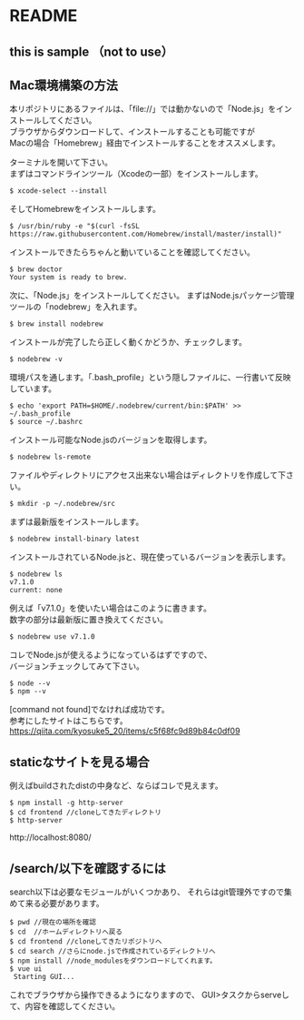 # README #

## this is sample （not to use）

## Mac環境構築の方法

本リポジトリにあるファイルは、「file://」では動かないので「Node.js」をインストールしてください。  
ブラウザからダウンロードして、インストールすることも可能ですが  
Macの場合「Homebrew」経由でインストールすることをオススメします。  

ターミナルを開いて下さい。  
まずはコマンドラインツール（Xcodeの一部）をインストールします。

```
$ xcode-select --install
```

そしてHomebrewをインストールします。

```
$ /usr/bin/ruby -e "$(curl -fsSL https://raw.githubusercontent.com/Homebrew/install/master/install)"
```

インストールできたらちゃんと動いていることを確認してください。

```
$ brew doctor
Your system is ready to brew.
```

次に、「Node.js」をインストールしてください。
まずはNode.jsパッケージ管理ツールの「nodebrew」を入れます。

```
$ brew install nodebrew
```

インストールが完了したら正しく動くかどうか、チェックします。

```
$ nodebrew -v
```

環境パスを通します。「.bash_profile」という隠しファイルに、一行書いて反映しています。

```
$ echo 'export PATH=$HOME/.nodebrew/current/bin:$PATH' >> ~/.bash_profile
$ source ~/.bashrc
```

インストール可能なNode.jsのバージョンを取得します。

```
$ nodebrew ls-remote
```

ファイルやディレクトリにアクセス出来ない場合はディレクトリを作成して下さい。

```
$ mkdir -p ~/.nodebrew/src
```

まずは最新版をインストールします。

```
$ nodebrew install-binary latest
```

インストールされているNode.jsと、現在使っているバージョンを表示します。

```
$ nodebrew ls
v7.1.0
current: none
```

例えば「v7.1.0」を使いたい場合はこのように書きます。  
数字の部分は最新版に置き換えてください。

```
$ nodebrew use v7.1.0
```

コレでNode.jsが使えるようになっているはずですので、  
バージョンチェックしてみて下さい。

```
$ node --v
$ npm --v
```

[command not found]でなければ成功です。  
参考にしたサイトはこちらです。  
https://qiita.com/kyosuke5_20/items/c5f68fc9d89b84c0df09


## staticなサイトを見る場合
例えばbuildされたdistの中身など、ならばコレで見えます。

```
$ npm install -g http-server
$ cd frontend //cloneしてきたディレクトリ
$ http-server
```

http://localhost:8080/

## /search/以下を確認するには
search以下は必要なモジュールがいくつかあり、
それらはgit管理外ですので集めて来る必要があります。

```
$ pwd //現在の場所を確認
$ cd  //ホームディレクトリへ戻る
$ cd frontend //cloneしてきたリポジトリへ
$ cd search //さらにnode.jsで作成されているディレクトリへ
$ npm install //node_modulesをダウンロードしてくれます。
$ vue ui
 Starting GUI...
```

これでブラウザから操作できるようになりますので、
GUI>タスクからserveして、内容を確認してください。
